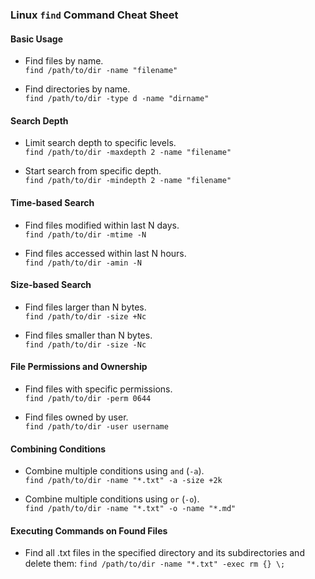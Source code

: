 ### Linux `find` Command Cheat Sheet

#### Basic Usage

- Find files by name.  
`find /path/to/dir -name "filename"`

- Find directories by name.  
`find /path/to/dir -type d -name "dirname"`

#### Search Depth

- Limit search depth to specific levels.  
`find /path/to/dir -maxdepth 2 -name "filename"`

- Start search from specific depth.  
`find /path/to/dir -mindepth 2 -name "filename"`

#### Time-based Search

- Find files modified within last N days.  
`find /path/to/dir -mtime -N`

- Find files accessed within last N hours.  
`find /path/to/dir -amin -N`

#### Size-based Search

- Find files larger than N bytes.  
`find /path/to/dir -size +Nc`

- Find files smaller than N bytes.  
`find /path/to/dir -size -Nc`

#### File Permissions and Ownership

- Find files with specific permissions.  
`find /path/to/dir -perm 0644`

- Find files owned by user.  
`find /path/to/dir -user username`

#### Combining Conditions

- Combine multiple conditions using `and` (`-a`).  
`find /path/to/dir -name "*.txt" -a -size +2k`

- Combine multiple conditions using `or` (`-o`).  
`find /path/to/dir -name "*.txt" -o -name "*.md"`

#### Executing Commands on Found Files

- Find all .txt files in the specified directory and its subdirectories and delete them:
`find /path/to/dir -name "*.txt" -exec rm {} \;`
